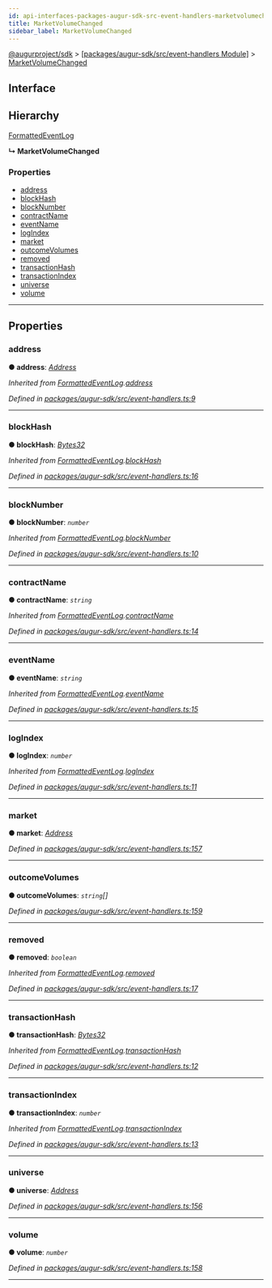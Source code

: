 ```yaml
---
id: api-interfaces-packages-augur-sdk-src-event-handlers-marketvolumechanged
title: MarketVolumeChanged
sidebar_label: MarketVolumeChanged
---
```


[@augurproject/sdk](api-readme.md) > [[packages/augur-sdk/src/event-handlers Module]](api-modules-packages-augur-sdk-src-event-handlers-module.md) > [MarketVolumeChanged](api-interfaces-packages-augur-sdk-src-event-handlers-marketvolumechanged.md)

## Interface

## Hierarchy

 [FormattedEventLog](api-interfaces-packages-augur-sdk-src-event-handlers-formattedeventlog.md)

**↳ MarketVolumeChanged**

### Properties

* [address](api-interfaces-packages-augur-sdk-src-event-handlers-marketvolumechanged.md#address)
* [blockHash](api-interfaces-packages-augur-sdk-src-event-handlers-marketvolumechanged.md#blockhash)
* [blockNumber](api-interfaces-packages-augur-sdk-src-event-handlers-marketvolumechanged.md#blocknumber)
* [contractName](api-interfaces-packages-augur-sdk-src-event-handlers-marketvolumechanged.md#contractname)
* [eventName](api-interfaces-packages-augur-sdk-src-event-handlers-marketvolumechanged.md#eventname)
* [logIndex](api-interfaces-packages-augur-sdk-src-event-handlers-marketvolumechanged.md#logindex)
* [market](api-interfaces-packages-augur-sdk-src-event-handlers-marketvolumechanged.md#market)
* [outcomeVolumes](api-interfaces-packages-augur-sdk-src-event-handlers-marketvolumechanged.md#outcomevolumes)
* [removed](api-interfaces-packages-augur-sdk-src-event-handlers-marketvolumechanged.md#removed)
* [transactionHash](api-interfaces-packages-augur-sdk-src-event-handlers-marketvolumechanged.md#transactionhash)
* [transactionIndex](api-interfaces-packages-augur-sdk-src-event-handlers-marketvolumechanged.md#transactionindex)
* [universe](api-interfaces-packages-augur-sdk-src-event-handlers-marketvolumechanged.md#universe)
* [volume](api-interfaces-packages-augur-sdk-src-event-handlers-marketvolumechanged.md#volume)

---

## Properties

<a id="address"></a>

###  address

**● address**: *[Address](api-modules-packages-augur-sdk-src-event-handlers-module.md#address)*

*Inherited from [FormattedEventLog](api-interfaces-packages-augur-sdk-src-event-handlers-formattedeventlog.md).[address](api-interfaces-packages-augur-sdk-src-event-handlers-formattedeventlog.md#address)*

*Defined in [packages/augur-sdk/src/event-handlers.ts:9](https://github.com/AugurProject/augur/blob/b4365d6894/packages/augur-sdk/src/event-handlers.ts#L9)*

___
<a id="blockhash"></a>

###  blockHash

**● blockHash**: *[Bytes32](api-modules-packages-augur-sdk-src-event-handlers-module.md#bytes32)*

*Inherited from [FormattedEventLog](api-interfaces-packages-augur-sdk-src-event-handlers-formattedeventlog.md).[blockHash](api-interfaces-packages-augur-sdk-src-event-handlers-formattedeventlog.md#blockhash)*

*Defined in [packages/augur-sdk/src/event-handlers.ts:16](https://github.com/AugurProject/augur/blob/b4365d6894/packages/augur-sdk/src/event-handlers.ts#L16)*

___
<a id="blocknumber"></a>

###  blockNumber

**● blockNumber**: *`number`*

*Inherited from [FormattedEventLog](api-interfaces-packages-augur-sdk-src-event-handlers-formattedeventlog.md).[blockNumber](api-interfaces-packages-augur-sdk-src-event-handlers-formattedeventlog.md#blocknumber)*

*Defined in [packages/augur-sdk/src/event-handlers.ts:10](https://github.com/AugurProject/augur/blob/b4365d6894/packages/augur-sdk/src/event-handlers.ts#L10)*

___
<a id="contractname"></a>

###  contractName

**● contractName**: *`string`*

*Inherited from [FormattedEventLog](api-interfaces-packages-augur-sdk-src-event-handlers-formattedeventlog.md).[contractName](api-interfaces-packages-augur-sdk-src-event-handlers-formattedeventlog.md#contractname)*

*Defined in [packages/augur-sdk/src/event-handlers.ts:14](https://github.com/AugurProject/augur/blob/b4365d6894/packages/augur-sdk/src/event-handlers.ts#L14)*

___
<a id="eventname"></a>

###  eventName

**● eventName**: *`string`*

*Inherited from [FormattedEventLog](api-interfaces-packages-augur-sdk-src-event-handlers-formattedeventlog.md).[eventName](api-interfaces-packages-augur-sdk-src-event-handlers-formattedeventlog.md#eventname)*

*Defined in [packages/augur-sdk/src/event-handlers.ts:15](https://github.com/AugurProject/augur/blob/b4365d6894/packages/augur-sdk/src/event-handlers.ts#L15)*

___
<a id="logindex"></a>

###  logIndex

**● logIndex**: *`number`*

*Inherited from [FormattedEventLog](api-interfaces-packages-augur-sdk-src-event-handlers-formattedeventlog.md).[logIndex](api-interfaces-packages-augur-sdk-src-event-handlers-formattedeventlog.md#logindex)*

*Defined in [packages/augur-sdk/src/event-handlers.ts:11](https://github.com/AugurProject/augur/blob/b4365d6894/packages/augur-sdk/src/event-handlers.ts#L11)*

___
<a id="market"></a>

###  market

**● market**: *[Address](api-modules-packages-augur-sdk-src-event-handlers-module.md#address)*

*Defined in [packages/augur-sdk/src/event-handlers.ts:157](https://github.com/AugurProject/augur/blob/b4365d6894/packages/augur-sdk/src/event-handlers.ts#L157)*

___
<a id="outcomevolumes"></a>

###  outcomeVolumes

**● outcomeVolumes**: *`string`[]*

*Defined in [packages/augur-sdk/src/event-handlers.ts:159](https://github.com/AugurProject/augur/blob/b4365d6894/packages/augur-sdk/src/event-handlers.ts#L159)*

___
<a id="removed"></a>

###  removed

**● removed**: *`boolean`*

*Inherited from [FormattedEventLog](api-interfaces-packages-augur-sdk-src-event-handlers-formattedeventlog.md).[removed](api-interfaces-packages-augur-sdk-src-event-handlers-formattedeventlog.md#removed)*

*Defined in [packages/augur-sdk/src/event-handlers.ts:17](https://github.com/AugurProject/augur/blob/b4365d6894/packages/augur-sdk/src/event-handlers.ts#L17)*

___
<a id="transactionhash"></a>

###  transactionHash

**● transactionHash**: *[Bytes32](api-modules-packages-augur-sdk-src-event-handlers-module.md#bytes32)*

*Inherited from [FormattedEventLog](api-interfaces-packages-augur-sdk-src-event-handlers-formattedeventlog.md).[transactionHash](api-interfaces-packages-augur-sdk-src-event-handlers-formattedeventlog.md#transactionhash)*

*Defined in [packages/augur-sdk/src/event-handlers.ts:12](https://github.com/AugurProject/augur/blob/b4365d6894/packages/augur-sdk/src/event-handlers.ts#L12)*

___
<a id="transactionindex"></a>

###  transactionIndex

**● transactionIndex**: *`number`*

*Inherited from [FormattedEventLog](api-interfaces-packages-augur-sdk-src-event-handlers-formattedeventlog.md).[transactionIndex](api-interfaces-packages-augur-sdk-src-event-handlers-formattedeventlog.md#transactionindex)*

*Defined in [packages/augur-sdk/src/event-handlers.ts:13](https://github.com/AugurProject/augur/blob/b4365d6894/packages/augur-sdk/src/event-handlers.ts#L13)*

___
<a id="universe"></a>

###  universe

**● universe**: *[Address](api-modules-packages-augur-sdk-src-event-handlers-module.md#address)*

*Defined in [packages/augur-sdk/src/event-handlers.ts:156](https://github.com/AugurProject/augur/blob/b4365d6894/packages/augur-sdk/src/event-handlers.ts#L156)*

___
<a id="volume"></a>

###  volume

**● volume**: *`number`*

*Defined in [packages/augur-sdk/src/event-handlers.ts:158](https://github.com/AugurProject/augur/blob/b4365d6894/packages/augur-sdk/src/event-handlers.ts#L158)*

___

